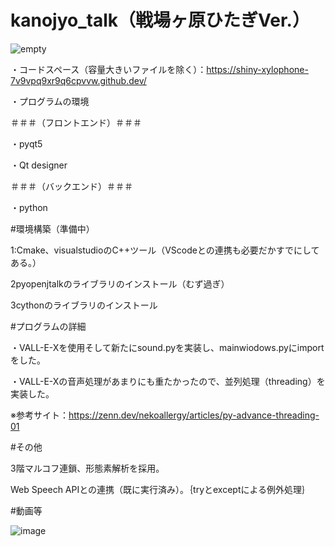 # kanojyo_talk（戦場ヶ原ひたぎVer.）

![empty](https://github.com/niwatori-rookie/kanojyo_talk/assets/138978518/37f341b3-b913-406a-9a64-c52ce05e070d)

・コードスペース（容量大きいファイルを除く）：https://shiny-xylophone-7v9vpq9xr9q6cpvvw.github.dev/

・プログラムの環境

＃＃＃（フロントエンド）＃＃＃

・pyqt5

・Qt designer

＃＃＃（バックエンド）＃＃＃

・python


#環境構築（準備中）

1:Cmake、visualstudioのC++ツール（VScodeとの連携も必要だかすでにしてある。）

2pyopenjtalkのライブラリのインストール（むず過ぎ）

3cythonのライブラリのインストール


#プログラムの詳細

・VALL-E-Xを使用そして新たにsound.pyを実装し、mainwiodows.pyにimportをした。

・VALL-E-Xの音声処理があまりにも重たかったので、並列処理（threading）を実装した。

※参考サイト：https://zenn.dev/nekoallergy/articles/py-advance-threading-01

#その他

3階マルコフ連鎖、形態素解析を採用。

Web Speech APIとの連携（既に実行済み）。｛tryとexceptによる例外処理｝


#動画等



![image](https://github.com/niwatori-rookie/kanojyo_talk-Ver.-/assets/138978518/d36fd2dc-37d2-4a2e-a309-bc0d159690be)






